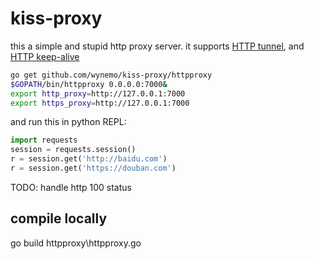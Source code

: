 # kiss-proxy
this a simple and stupid http proxy server.
it supports [HTTP tunnel](https://en.wikipedia.org/wiki/HTTP_tunnel), and [HTTP keep-alive](https://en.wikipedia.org/wiki/HTTP_tunnel)


```bash
go get github.com/wynemo/kiss-proxy/httpproxy
$GOPATH/bin/httpproxy 0.0.0.0:7000&
export http_proxy=http://127.0.0.1:7000
export https_proxy=http://127.0.0.1:7000
```

and run this in python REPL:

```python
import requests
session = requests.session()
r = session.get('http://baidu.com')
r = session.get('https://douban.com')
```


TODO: handle http 100 status


## compile locally
go build httpproxy\httpproxy.go
